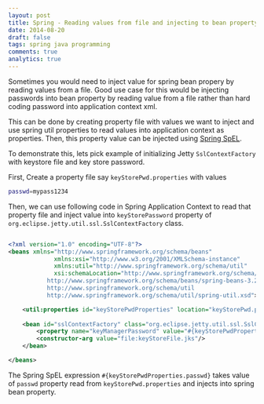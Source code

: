 ```yaml
---
layout: post
title: Spring - Reading values from file and injecting to bean property using SPEL
date: 2014-08-20
draft: false
tags: spring java programming
comments: true
analytics: true
---
```


Sometimes you would need to inject value for spring bean propery by reading values from a file. Good use case for this would be injecting passwords into bean property by reading value from a file rather than hard coding password into application context xml.

This can be done by creating property file with values we want to inject and use spring util properties to read values into application context as properties. Then, this property value can be injected using [Spring SpEL](http://docs.spring.io/spring/docs/current/spring-framework-reference/html/expressions.html).

To demonstrate this, lets pick example of initializing Jetty `SslContextFactory` with keystore file and key store password.

First, Create a property file say `keyStorePwd.properties` with values

```sh
passwd=mypass1234

```

Then, we can use following code in Spring Application Context to read that property file and inject value into `keyStorePassword` property of `org.eclipse.jetty.util.ssl.SslContextFactory` class.


```xml

<?xml version="1.0" encoding="UTF-8"?>
<beans xmlns="http://www.springframework.org/schema/beans"
             xmlns:xsi="http://www.w3.org/2001/XMLSchema-instance"
             xmlns:util="http://www.springframework.org/schema/util"
             xsi:schemaLocation="http://www.springframework.org/schema/beans
           http://www.springframework.org/schema/beans/spring-beans-3.2.xsd
           http://www.springframework.org/schema/util
           http://www.springframework.org/schema/util/spring-util.xsd">

    <util:properties id="keyStorePwdProperties" location="keyStorePwd.properties" />
    
    <bean id="sslContextFactory" class="org.eclipse.jetty.util.ssl.SslContextFactory">
        <property name="keyManagerPassword" value="#{keyStorePwdProperties.passwd}"/> 
        <constructor-arg value="file:keyStoreFile.jks"/>
    </bean>

</beans>

```

The Spring SpEL expression `#{keyStorePwdProperties.passwd}` takes value of `passwd` property read from `keyStorePwd.properties` and injects into spring bean property.

